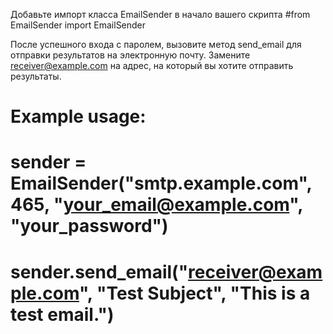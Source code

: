 Добавьте импорт класса EmailSender в начало вашего скрипта
#from EmailSender import EmailSender

После успешного входа с паролем, вызовите метод send_email для отправки результатов на электронную почту. 
Замените receiver@example.com на адрес, на который вы хотите отправить результаты.
# Example usage:
# sender = EmailSender("smtp.example.com", 465, "your_email@example.com", "your_password")
# sender.send_email("receiver@example.com", "Test Subject", "This is a test email.")
